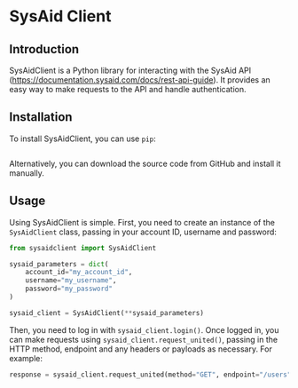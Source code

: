 
# SysAid Client

## Introduction 
SysAidClient is a Python library for interacting with the SysAid API (https://documentation.sysaid.com/docs/rest-api-guide). It provides an easy way to make requests to the API and handle authentication. 

## Installation 
To install SysAidClient, you can use `pip`: 
```bash pip install git+https://github.com/DanielGumbletonWood/sysaidclient.git 
``` 
Alternatively, you can download the source code from GitHub and install it manually. 

## Usage 
Using SysAidClient is simple. First, you need to create an instance of the `SysAidClient` class, passing in your account ID, username and password: 
```python 
from sysaidclient import SysAidClient 

sysaid_parameters = dict(
    account_id="my_account_id", 
    username="my_username", 
    password="my_password"
)

sysaid_client = SysAidClient(**sysaid_parameters)  
```  
Then, you need to log in with `sysaid_client.login()`. Once logged in, you can make requests using `sysaid_client.request_united()`, passing in the HTTP method, endpoint and any headers or payloads as necessary. For example:  
```python  
response = sysaid_client.request_united(method="GET", endpoint="/users")  
```  